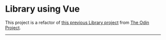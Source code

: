 # Library using Vue

This project is a refactor of [this previous Library project](https://github.com/ellielle/library) 
from [The Odin Project](https://www.theodinproject.com/courses/javascript/lessons/frameworks).

<hr>
 

